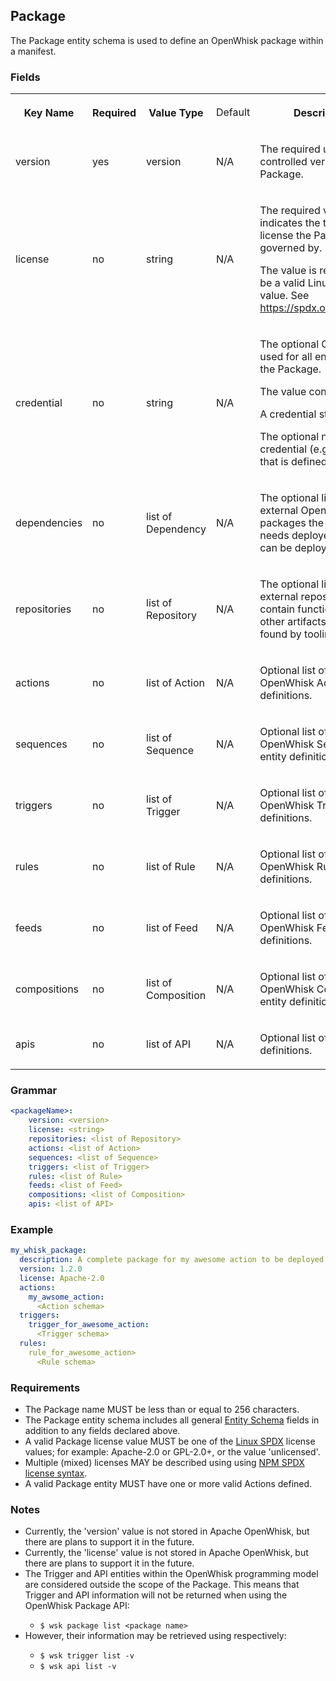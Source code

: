<html>
<h2>Package</h2>
<p>The Package entity schema is used to define an OpenWhisk package within a manifest.</p>
<h3>Fields</h3>
<table width="100%">
 <tr>
  <th width="16%">
   <p>Key Name</p>
  </th>
  <th width="12%">
   <p>Required</p>
  </th>
  <th width="16%">
   <p>Value Type</p>
  </th>
  <td width="14%">
   <p>Default</p>
  </th>
  <th width="40%">
   <p>Description</p>
  </th>
 </tr>
 <tr>
  <td>
   <p>version</p>
  </td>
  <td>
   <p>yes</p>
  </td>
  <td>
   <p>version</p>
  </td>
  <td>
   <p>N/A</p>
  </td>
  <td>
   <p>The required user-controlled version for the Package. </p>
  </td>
 </tr>
 <tr>
  <td>
   <p>license</p>
  </td>
  <td>
   <p>no</p>
  </td>
  <td>
   <p>string</p>
  </td>
  <td>
   <p>N/A</p>
  </td>
  <td>
   <p>The required value that indicates the type of license the
    Package is governed by.</p>
   <p>The value is required to be a valid Linux-SPDX value. See <a href="https://spdx.org/licenses/">https://spdx.org/licenses/</a>.</p>
  </td>
 </tr>
 <tr>
  <td>
   <p>credential</p>
  </td>
  <td>
   <p>no</p>
  </td>
  <td>
   <p>string</p>
  </td>
  <td>
   <p>N/A</p>
  </td>
  <td>
   <p>The optional Credential used for all entities within the Package.</p>
   <p>The value contains either:</p>
   <p>A credential string.</p>
   <p>The optional name of a credential (e.g., token) that is defined elsewhere.</p>
  </td>
 </tr>
 <tr>
  <td>
   <p>dependencies</p>
  </td>
  <td>
   <p>no</p>
  </td>
  <td>
   <p>list of Dependency</p>
  </td>
  <td>
   <p>N/A</p>
  </td>
  <td>
   <p>The optional list of external OpenWhisk packages the manifest needs deployed before it can be deployed.</p>
  </td>
 </tr>
 <tr>
  <td>
   <p>repositories</p>
  </td>
  <td>
   <p>no</p>
  </td>
  <td>
   <p>list of Repository</p>
  </td>
  <td>
   <p>N/A</p>
  </td>
  <td>
   <p>The optional list of external repositories that contain functions and other artifacts that can be found by tooling.</p>
  </td>
 </tr>
 <tr>
  <td>
   <p>actions</p>
  </td>
  <td>
   <p>no</p>
  </td>
  <td>
   <p>list of Action</p>
  </td>
  <td>
   <p>N/A</p>
  </td>
  <td>
   <p>Optional list of OpenWhisk Action entity definitions.</p>
  </td>
 </tr>
 <tr>
  <td>
   <p>sequences</p>
  </td>
  <td>
   <p>no</p>
  </td>
  <td>
   <p>list of Sequence</p>
  </td>
  <td>
   <p>N/A</p>
  </td>
  <td>
   <p>Optional list of OpenWhisk Sequence entity definitions.</p>
  </td>
 </tr>
 <tr>
  <td>
   <p>triggers</p>
  </td>
  <td>
   <p>no</p>
  </td>
  <td>
   <p>list of Trigger</p>
  </td>
  <td>
   <p>N/A</p>
  </td>
  <td>
   <p>Optional list of OpenWhisk Trigger entity definitions.</p>
  </td>
 </tr>
 <tr>
  <td>
   <p>rules</p>
  </td>
  <td>
   <p>no</p>
  </td>
  <td>
   <p>list of Rule</p>
  </td>
  <td>
   <p>N/A</p>
  </td>
  <td>
   <p>Optional list of OpenWhisk Rule entity definitions.</p>
  </td>
 </tr>
 <tr>
  <td>
   <p>feeds</p>
  </td>
  <td>
   <p>no</p>
  </td>
  <td>
   <p>list of Feed</p>
  </td>
  <td>
   <p>N/A</p>
  </td>
  <td>
   <p>Optional list of OpenWhisk Feed entity definitions.</p>
  </td>
 </tr>
 <tr>
  <td>
   <p>compositions</p>
  </td>
  <td>
   <p>no</p>
  </td>
  <td>
   <p>list of Composition</p>
  </td>
  <td>
   <p>N/A</p>
  </td>
  <td>
   <p>Optional list of OpenWhisk Composition entity definitions.</p>
  </td>
 </tr>
 <tr>
  <td>
   <p>apis</p>
  </td>
  <td>
   <p>no</p>
  </td>
  <td>
   <p>list of API</p>
  </td>
  <td>
   <p>N/A</p>
  </td>
  <td>
   <p>Optional list of API entity definitions.</p>
  </td>
 </tr>
</table>

<h3>Grammar</h3>
</html>

```yaml
<packageName>:
    version: <version>
    license: <string>
    repositories: <list of Repository>
    actions: <list of Action>
    sequences: <list of Sequence>
    triggers: <list of Trigger>
    rules: <list of Rule>
    feeds: <list of Feed>
    compositions: <list of Composition>
    apis: <list of API>
```

<html>
<h3>Example</h3>
</html>

```yaml
my_whisk_package:
  description: A complete package for my awesome action to be deployed
  version: 1.2.0
  license: Apache-2.0
  actions:
    my_awsome_action:
      <Action schema>
  triggers:
    trigger_for_awesome_action:
      <Trigger schema>
  rules:
    rule_for_awesome_action>
      <Rule schema>
```

<html>
<h3>Requirements</h3>
<ul>
<li>The Package name MUST be less than or equal to 256 characters.</li>
<li>The Package entity schema includes all general <a href="#SCHEMA_ENTITY">Entity Schema</a> fields in addition to any fields declared above.</li>
<li>A valid Package license value MUST be one of the <a href="#REF_LINUX_SPDX">Linux SPDX</a> license values; for example: Apache-2.0 or GPL-2.0+, or the value 'unlicensed'.</li>
<li>Multiple (mixed) licenses MAY be described using using <a href="#REF_NPM_SPDX_SYNTAX">NPM SPDX license syntax</a>.</li>
<li>A valid Package entity MUST have one or more valid Actions defined.</li>
</ul>

<h3>Notes</h3>
<ul>
<li>Currently, the 'version' value is not stored in Apache OpenWhisk, but there are plans to support it in the future.</li>
<li>Currently, the 'license' value is not stored in Apache OpenWhisk, but there are plans to support it in the future.</li>
<li>The Trigger and API entities within the OpenWhisk programming model are considered outside the scope of the Package. This means that Trigger and API information will not be returned when using the OpenWhisk Package API:</li>
<ul>
<li><code>$ wsk package list &lt;package name&gt;</code></li>
</ul>
<li>However, their information may be retrieved using respectively:</li>
<ul>
<li><code>$ wsk trigger list -v</li></code>
<li><code>$ wsk api list -v</code></li>
</ul>
</ul>
</html>
